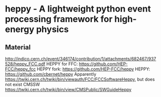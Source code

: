 # heppy - A lightweight python event processing framework for high-energy physics

## Material
http://indico.cern.ch/event/346174/contribution/1/attachments/682467/937528/heppy_FCC.pdf
HEPPY for FFC: https://github.com/HEP-FCC/heppy_fcc
HEPPY fork:  https://github.com/HEP-FCC/heppy
HEPPY: https://github.com/cbernet/heppy
Apparently https://twiki.cern.ch/twiki/bin/viewauth/FCC/FCCSoftwareHeppy, but does not exist
CMSSW https://twiki.cern.ch/twiki/bin/view/CMSPublic/SWGuideHeppy
